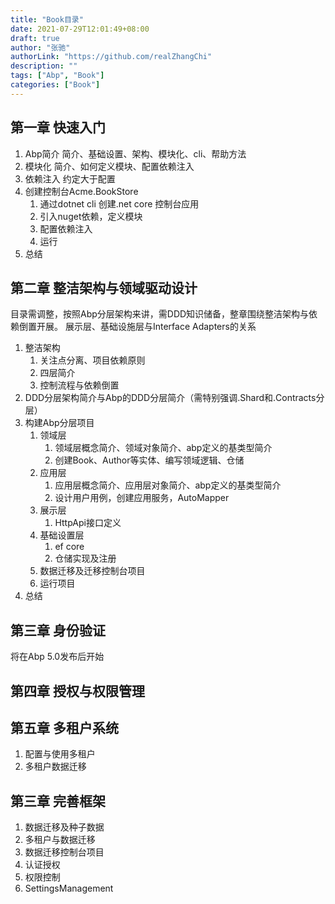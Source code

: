 ```yaml
---
title: "Book目录"
date: 2021-07-29T12:01:49+08:00
draft: true
author: "张驰"
authorLink: "https://github.com/realZhangChi"
description: ""
tags: ["Abp", "Book"]
categories: ["Book"]
---
```


## 第一章 快速入门

1. Abp简介
   简介、基础设置、架构、模块化、cli、帮助方法
2. 模块化
   简介、如何定义模块、配置依赖注入
3. 依赖注入
   约定大于配置
4. 创建控制台Acme.BookStore
   1. 通过dotnet cli 创建.net core 控制台应用
   2. 引入nuget依赖，定义模块
   3. 配置依赖注入
   4. 运行
5. 总结

## 第二章 整洁架构与领域驱动设计

目录需调整，按照Abp分层架构来讲，需DDD知识储备，整章围绕整洁架构与依赖倒置开展。
展示层、基础设施层与Interface Adapters的关系

1. 整洁架构
   1. 关注点分离、项目依赖原则
   2. 四层简介
   3. 控制流程与依赖倒置
2. DDD分层架构简介与Abp的DDD分层简介（需特别强调.Shard和.Contracts分层）
3. 构建Abp分层项目
   1. 领域层
      1. 领域层概念简介、领域对象简介、abp定义的基类型简介
      2. 创建Book、Author等实体、编写领域逻辑、仓储
   2. 应用层
      1. 应用层概念简介、应用层对象简介、abp定义的基类型简介
      2. 设计用户用例，创建应用服务，AutoMapper
   3. 展示层
      1. HttpApi接口定义
   4. 基础设置层
      1. ef core
      2. 仓储实现及注册
   5. 数据迁移及迁移控制台项目
   6. 运行项目
4. 总结

## 第三章 身份验证

将在Abp 5.0发布后开始

## 第四章 授权与权限管理

## 第五章 多租户系统

1. 配置与使用多租户
2. 多租户数据迁移

## 第三章 完善框架

1. 数据迁移及种子数据
2. 多租户与数据迁移
3. 数据迁移控制台项目
4. 认证授权
5. 权限控制
6. SettingsManagement
